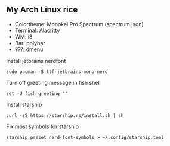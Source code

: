 ## My Arch Linux rice

- Colortheme: Monokai Pro Spectrum (spectrum.json)
- Terminal: Alacritty
- WM: i3
- Bar: polybar 
- ???: dmenu

Install jetbrains nerdfont
```
sudo pacman -S ttf-jetbrains-mono-nerd
```

Turn off greeting message in fish shell
```
set -U fish_greeting ""
```

Install starship
```
curl -sS https://starship.rs/install.sh | sh
```

Fix most symbols for starship
```
starship preset nerd-font-symbols > ~/.config/starship.toml
```